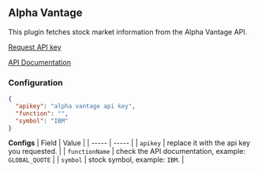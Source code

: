 ## Alpha Vantage ##
This plugin fetches stock market information from the Alpha Vantage API.

[Request API key](https://www.alphavantage.co/support/#api-key)

[API Documentation]( https://www.alphavantage.co/documentation/)

### Configuration ###
```json
{
  "apikey": "alpha vantage api key",
  "function": "",
  "symbol": "IBM"
}
```

**Configs**
| Field | Value |
| ----- | ----- |
| `apikey` | replace it with the api key you requested. |
| `functionName` | check the API documentation, example: `GLOBAL_QUOTE` |
| `symbol` | stock symbol, example: `IBM`. |
